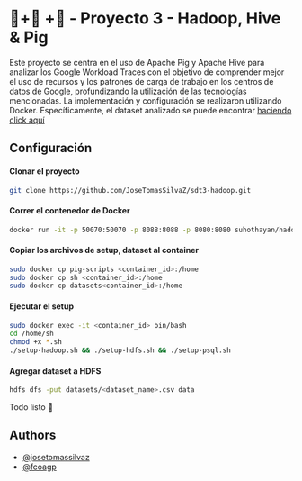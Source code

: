 # 🐘+🐷 +🐝 - Proyecto 3 - Hadoop, Hive & Pig

Este proyecto se centra en el uso de Apache Pig y Apache Hive para analizar los Google Workload Traces con el objetivo de comprender mejor el uso de recursos y los patrones de carga de trabajo en los centros de datos de Google, profundizando la utilización de las tecnologías mencionadas. La implementación y configuración se realizaron utilizando Docker.
Específicamente, el dataset analizado se puede encontrar [haciendo click aquí](<https://console.cloud.google.com/storage/browser/_details/external-traces/charlie/trace-1/17571657100049929577.branch_trace.1006511.csv.gz;tab=live_object?pageState=(%22StorageObjectListTable%22:(%22f%22:%22%255B%257B_22k_22_3A_22_22_2C_22t_22_3A10_2C_22v_22_3A_22_5C_22.csv_5C_22_22%257D%255D%22,%22s%22:%5B(%22i%22:%22objectMetadata%2Fsize%22,%22s%22:%221%22),(%22i%22:%22displayName%22,%22s%22:%220%22)%5D))>)

## Configuración

#### Clonar el proyecto

```bash
git clone https://github.com/JoseTomasSilvaZ/sdt3-hadoop.git
```

#### Correr el contenedor de Docker

```bash
docker run -it -p 50070:50070 -p 8088:8088 -p 8080:8080 suhothayan/hadoop-spark-pig-hive:2.9.2 bash
```

#### Copiar los archivos de setup, dataset al container

```bash
sudo docker cp pig-scripts <container_id>:/home
sudo docker cp sh <container_id>:/home
sudo docker cp datasets<container_id>:/home
```

#### Ejecutar el setup

```bash
sudo docker exec -it <container_id> bin/bash
cd /home/sh
chmod +x *.sh
./setup-hadoop.sh && ./setup-hdfs.sh && ./setup-psql.sh

```

#### Agregar dataset a HDFS

```bash
hdfs dfs -put datasets/<dataset_name>.csv data
```

Todo listo 🎉

## Authors

- [@josetomassilvaz](https://github.com/JoseTomasSilvaZ)
- [@fcoagp](https://github.com/fcoagp)
